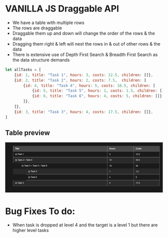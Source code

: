 # VANILLA JS Draggable API
* We have a table with multiple rows
* The rows are draggable
* Draggable them up and down will change the order of the rows & the data
* Dragging them right & left will nest the rows in & out of other rows & the data
* There is extensive use of Depth First Search & Breadth First Search as the data structure demands

```js
let allTasks = [
    {id: 1, title: "Task 1", hours: 3, costs: 12.5, children: []},
    {id: 2, title: "Task 2", hours: 2, costs: 7.5,  children: [
        {id: 4, title: "Task 4", hours: 5, costs: 18.5, children: [
            {id: 5, title: "Task 5", hours: 1, costs: 1.5, children: []},
            {id: 6, title: "Task 6", hours: 4, costs: 5, children: []},
        ]},
    ]},
    {id: 3, title: "Task 3", hours: 4, costs: 17.5, children: []},
]
```

## Table preview
![Table ](./table-preview.png)

# Bug Fixes To do:
* When task is dropped at level 4 and the target is a level 1 but there are higher level tasks
